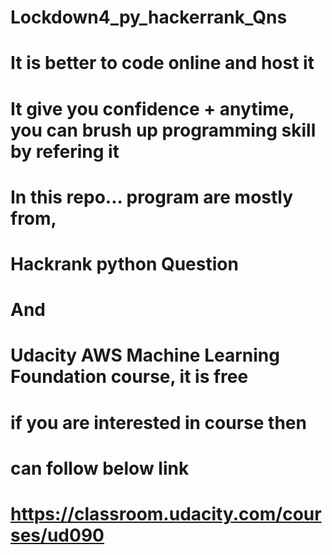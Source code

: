 # Lockdown4_py_hackerrank_Qns

# It is better to code online and host it

# It give you confidence + anytime, you can brush up programming skill by refering it

# In this repo... program are mostly from,

# Hackrank python Question 
# And
# Udacity AWS Machine Learning Foundation course, it is free


# if you are interested in course then
# can follow below link
# https://classroom.udacity.com/courses/ud090

